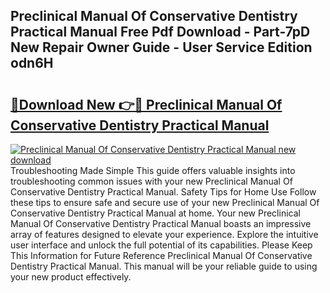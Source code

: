 ## Preclinical Manual Of Conservative Dentistry Practical Manual Free Pdf Download - Part-7pD New Repair Owner Guide - User Service Edition odn6H

# <h2><a href="http://bc82496.oget.top/?id=Preclinical+Manual+Of+Conservative+Dentistry+Practical+Manual">🔗Download New 👉🔴 Preclinical Manual Of Conservative Dentistry Practical Manual</a></h2>

[![Preclinical Manual Of Conservative Dentistry Practical Manual new download](https://i.imgur.com/5g1atiW.png)](http://bc82496.oget.top/?id=Preclinical+Manual+Of+Conservative+Dentistry+Practical+Manual)
Troubleshooting Made Simple This guide offers valuable insights into troubleshooting common issues with your new Preclinical Manual Of Conservative Dentistry Practical Manual. Safety Tips for Home Use Follow these tips to ensure safe and secure use of your new Preclinical Manual Of Conservative Dentistry Practical Manual at home. Your new Preclinical Manual Of Conservative Dentistry Practical Manual boasts an impressive array of features designed to elevate your experience. Explore the intuitive user interface and unlock the full potential of its capabilities. Please Keep This Information for Future Reference Preclinical Manual Of Conservative Dentistry Practical Manual. This manual will be your reliable guide to using your new product effectively.
